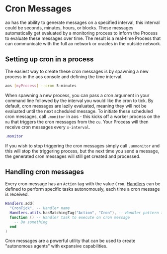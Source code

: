 # Cron Messages

ao has the ability to generate messages on a specified interval, this interval could be seconds, minutes, hours, or blocks. These messages automatically get evaluated by a monitoring process to inform the Process to evaluate these messages over time. The result is a real-time Process that can communicate with the full ao network or oracles in the outside network.

## Setting up cron in a process

The easiest way to create these cron messages is by spawning a new process in the aos console and defining the time interval.

```sh
aos [myProcess] --cron 5-minutes
```

When spawning a new process, you can pass a cron argument in your command line followed by the interval you would like the cron to tick. By default, cron messages are lazily evaluated, meaning they will not be evaluated until the next scheduled message. To initiate these scheduled cron messages, call `.monitor` in aos - this kicks off a worker process on the `mu` that triggers the cron messages from the `cu`. Your Process will then receive cron messages every `x-interval`.

```lua
.monitor
```

If you wish to stop triggering the cron messages simply call `.unmonitor` and this will stop the triggering process, but the next time you send a message, the generated cron messages will still get created and processed.

## Handling cron messages

Every cron message has an `Action` tag with the value `Cron`. [Handlers](handlers.md) can be defined to perform specific tasks autonomously, each time a cron message is received.

```lua
Handlers.add(
  "CronTick", -- Handler name
  Handlers.utils.hasMatchingTag("Action", "Cron"), -- Handler pattern to identify cron message
  function () -- Handler task to execute on cron message
    -- Do something
  end
)
```

Cron messages are a powerful utility that can be used to create "autonomous agents" with expansive capabilities.
